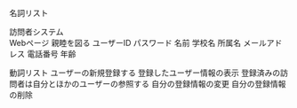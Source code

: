 名詞リスト

訪問者システム  
Webページ
親睦を図る
ユーザーID
パスワード
名前
学校名
所属名
メールアドレス
電話番号
年齢


動詞リスト
ユーザーの新規登録する
登録したユーザー情報の表示
登録済みの訪問者は自分とほかのユーザーの参照する
自分の登録情報の変更
自分の登録情報の削除
